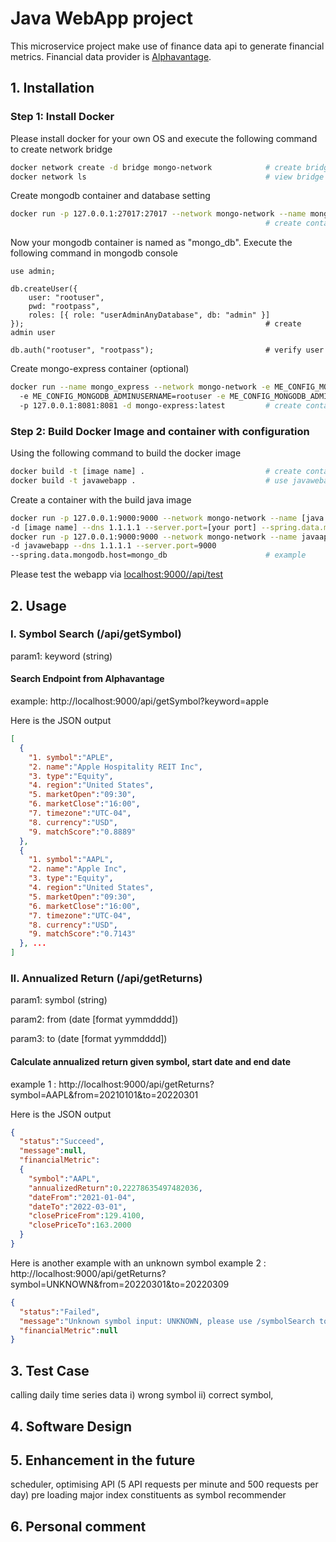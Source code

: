 # Java WebApp project

This microservice project make use of finance data api to generate financial metrics. Financial data provider is [Alphavantage]('https://www.alphavantage.co/'). 

## 1. Installation

### Step 1: Install Docker

Please install docker for your own OS and execute the following command to create network bridge

```bash
docker network create -d bridge mongo-network            # create bridge for containers
docker network ls                                        # view bridge network
```

Create mongodb container and database setting
```bash
docker run -p 127.0.0.1:27017:27017 --network mongo-network --name mongo_db -d mongo
                                                         # create container with mongodb image
```

Now your mongodb container is named as "mongo_db". Execute the following command in mongodb console
```
use admin;

db.createUser({
    user: "rootuser",
    pwd: "rootpass",
    roles: [{ role: "userAdminAnyDatabase", db: "admin" }]
});                                                      # create admin user

db.auth("rootuser", "rootpass");                         # verify user
```

Create mongo-express container (optional)
```bash
docker run --name mongo_express --network mongo-network -e ME_CONFIG_MONGODB_SERVER=mongo_db
  -e ME_CONFIG_MONGODB_ADMINUSERNAME=rootuser -e ME_CONFIG_MONGODB_ADMINPASSWORD=rootpass
  -p 127.0.0.1:8081:8081 -d mongo-express:latest         # create container with mongo-express image
```

### Step 2: Build Docker Image and container with configuration

Using the following command to build the docker image
```bash
docker build -t [image name] .                           # create container with mongo-express image
docker build -t javawebapp .                             # use javawebapp as image name
```

Create a container with the build java image
```bash
docker run -p 127.0.0.1:9000:9000 --network mongo-network --name [java app container name]
-d [image name] --dns 1.1.1.1 --server.port=[your port] --spring.data.mongodb.host=[db host name]
docker run -p 127.0.0.1:9000:9000 --network mongo-network --name javaapp
-d javawebapp --dns 1.1.1.1 --server.port=9000
--spring.data.mongodb.host=mongo_db                      # example
```

Please test the webapp via [localhost:9000//api/test]('localhost:9000//api/test') 

## 2. Usage

### I. Symbol Search (/api/getSymbol)
param1: keyword (string)

#### Search Endpoint from Alphavantage

example: http://localhost:9000/api/getSymbol?keyword=apple

Here is the JSON output
```json
[
  {
    "1. symbol":"APLE",
    "2. name":"Apple Hospitality REIT Inc",
    "3. type":"Equity",
    "4. region":"United States",
    "5. marketOpen":"09:30",
    "6. marketClose":"16:00",
    "7. timezone":"UTC-04",
    "8. currency":"USD",
    "9. matchScore":"0.8889"
  },
  {
    "1. symbol":"AAPL",
    "2. name":"Apple Inc",
    "3. type":"Equity",
    "4. region":"United States",
    "5. marketOpen":"09:30",
    "6. marketClose":"16:00",
    "7. timezone":"UTC-04",
    "8. currency":"USD",
    "9. matchScore":"0.7143"
  }, ...
]
```

### II. Annualized Return (/api/getReturns)
param1: symbol (string)

param2: from (date [format yymmdddd])

param3: to (date [format yymmdddd])

#### Calculate annualized return given symbol, start date and end date

example 1 : http://localhost:9000/api/getReturns?symbol=AAPL&from=20210101&to=20220301

Here is the JSON output
```json
{
  "status":"Succeed",
  "message":null,
  "financialMetric":
  {
    "symbol":"AAPL",
    "annualizedReturn":0.22278635497482036,
    "dateFrom":"2021-01-04",
    "dateTo":"2022-03-01",
    "closePriceFrom":129.4100,
    "closePriceTo":163.2000
  }
}
```
Here is another example with an unknown symbol
example 2 : http://localhost:9000/api/getReturns?symbol=UNKNOWN&from=20220301&to=20220309

```json
{
  "status":"Failed",
  "message":"Unknown symbol input: UNKNOWN, please use /symbolSearch to find correct symbol",
  "financialMetric":null
}
```

## 3. Test Case

calling daily time series data
i) wrong symbol
ii) correct symbol, 

## 4. Software Design

## 5. Enhancement in the future

scheduler, optimising API (5 API requests per minute and 500 requests per day)
pre loading major index constituents as symbol recommender

## 6. Personal comment
